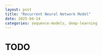 ```yaml
---
layout: post
title: "Recurrent Neural Network Model"
date: 2025-04-14
categories: sequence-models, deep-learning
---
```


# TODO
